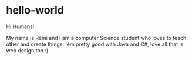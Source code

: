 # hello-world

Hi Humans!

My name is Rémi and I am a computer Science student who loves to teach other and create things. Ièm pretty good with Java and C#, love all that is web design too :)
